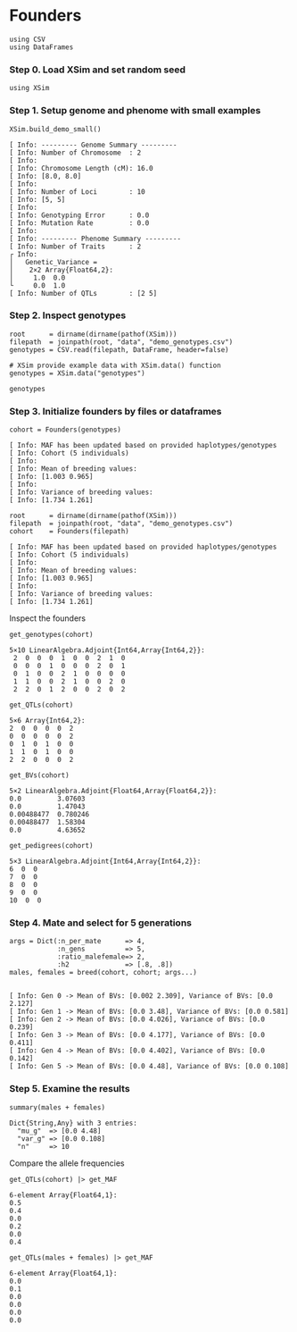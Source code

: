 # Founders
```julia; echo=false
using CSV
using DataFrames
```

### Step 0. Load XSim and set random seed
```julia; eval=true;
using XSim
```

### Step 1. Setup genome and phenome with small examples
```julia; eval=false
XSim.build_demo_small()
```
```
[ Info: --------- Genome Summary ---------
[ Info: Number of Chromosome  : 2
[ Info: 
[ Info: Chromosome Length (cM): 16.0
[ Info: [8.0, 8.0]
[ Info: 
[ Info: Number of Loci        : 10
[ Info: [5, 5]
[ Info: 
[ Info: Genotyping Error      : 0.0
[ Info: Mutation Rate         : 0.0
[ Info: 
[ Info: --------- Phenome Summary ---------
[ Info: Number of Traits      : 2
┌ Info: 
│   Genetic_Variance =
│    2×2 Array{Float64,2}:
│     1.0  0.0
└     0.0  1.0
[ Info: Number of QTLs        : [2 5]
```

### Step 2. Inspect genotypes
```julia;results="hidden";echo=false
root      = dirname(dirname(pathof(XSim)))
filepath  = joinpath(root, "data", "demo_genotypes.csv")
genotypes = CSV.read(filepath, DataFrame, header=false)

```

```julia; eval=false
# XSim provide example data with XSim.data() function
genotypes = XSim.data("genotypes")
```
```julia; echo=false
genotypes
```

### Step 3. Initialize founders by files or dataframes
```julia; eval=false
cohort = Founders(genotypes)
```
```
[ Info: MAF has been updated based on provided haplotypes/genotypes
[ Info: Cohort (5 individuals)
[ Info: 
[ Info: Mean of breeding values: 
[ Info: [1.003 0.965]
[ Info: 
[ Info: Variance of breeding values: 
[ Info: [1.734 1.261]
```

```julia; eval=false
root      = dirname(dirname(pathof(XSim)))
filepath  = joinpath(root, "data", "demo_genotypes.csv")
cohort    = Founders(filepath)
```
```
[ Info: MAF has been updated based on provided haplotypes/genotypes
[ Info: Cohort (5 individuals)
[ Info: 
[ Info: Mean of breeding values: 
[ Info: [1.003 0.965]
[ Info: 
[ Info: Variance of breeding values: 
[ Info: [1.734 1.261]
```

Inspect the founders
```julia; eval=false
get_genotypes(cohort)
```
```
5×10 LinearAlgebra.Adjoint{Int64,Array{Int64,2}}:
 2  0  0  0  1  0  0  2  1  0
 0  0  0  1  0  0  0  2  0  1
 0  1  0  0  2  1  0  0  0  0
 1  1  0  0  2  1  0  0  2  0
 2  2  0  1  2  0  0  2  0  2
```

```julia; eval=false
get_QTLs(cohort)
```
```
5×6 Array{Int64,2}:
2  0  0  0  0  2
0  0  0  0  0  2
0  1  0  1  0  0
1  1  0  1  0  0
2  2  0  0  0  2
```

```julia; eval=false
get_BVs(cohort)
```
```
5×2 LinearAlgebra.Adjoint{Float64,Array{Float64,2}}:
0.0         3.07603
0.0         1.47043
0.00488477  0.780246
0.00488477  1.58304
0.0         4.63652
```

```julia; eval=false
get_pedigrees(cohort)
```
```
5×3 LinearAlgebra.Adjoint{Int64,Array{Int64,2}}:
6  0  0
7  0  0
8  0  0
9  0  0
10  0  0
```

### Step 4. Mate and select for 5 generations
```julia; eval=false
args = Dict(:n_per_mate      => 4,
            :n_gens          => 5,
            :ratio_malefemale=> 2,
            :h2              => [.8, .8])
males, females = breed(cohort, cohort; args...)
```
```

[ Info: Gen 0 -> Mean of BVs: [0.002 2.309], Variance of BVs: [0.0 2.127]
[ Info: Gen 1 -> Mean of BVs: [0.0 3.48], Variance of BVs: [0.0 0.581]
[ Info: Gen 2 -> Mean of BVs: [0.0 4.026], Variance of BVs: [0.0 0.239]
[ Info: Gen 3 -> Mean of BVs: [0.0 4.177], Variance of BVs: [0.0 0.411]
[ Info: Gen 4 -> Mean of BVs: [0.0 4.402], Variance of BVs: [0.0 0.142]
[ Info: Gen 5 -> Mean of BVs: [0.0 4.48], Variance of BVs: [0.0 0.108]
```

### Step 5. Examine the results
```julia;eval=false
summary(males + females)
```
```
Dict{String,Any} with 3 entries:
  "mu_g"  => [0.0 4.48]
  "var_g" => [0.0 0.108]
  "n"     => 10
```

Compare the allele frequencies
```julia;eval=false
get_QTLs(cohort) |> get_MAF
```
```
6-element Array{Float64,1}:
0.5
0.4
0.0
0.2
0.0
0.4
```

```julia;eval=false
get_QTLs(males + females) |> get_MAF
```
```
6-element Array{Float64,1}:
0.0
0.1
0.0
0.0
0.0
0.0
```